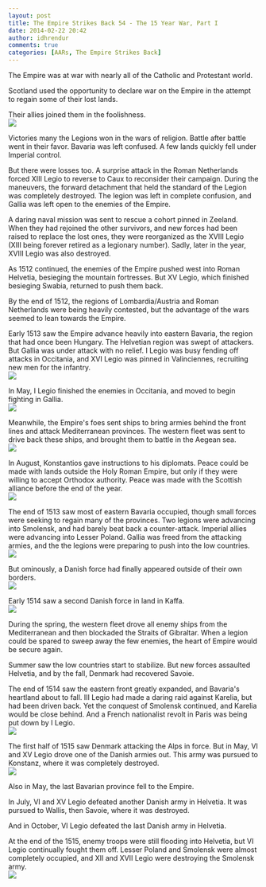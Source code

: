 ```yaml
---
layout: post
title: The Empire Strikes Back 54 - The 15 Year War, Part I
date: 2014-02-22 20:42
author: idhrendur
comments: true
categories: [AARs, The Empire Strikes Back]
---
```

The Empire was at war with nearly all of the Catholic and Protestant world.  

Scotland used the opportunity to declare war on the Empire in the attempt to regain some of their lost lands.  

Their allies joined them in the foolishness.  
![](/assets/tesb_images/54-1.png)

Victories many the Legions won in the wars of religion. Battle after battle went in their favor. Bavaria was left confused. A few lands quickly fell under Imperial control.  

But there were losses too. A surprise attack in the Roman Netherlands forced XIII Legio to reverse to Caux to reconsider their campaign. During the maneuvers, the forward detachment that held the standard of the Legion was completely destroyed. The legion was left in complete confusion, and Gallia was left open to the enemies of the Empire.  

A daring naval mission was sent to rescue a cohort pinned in Zeeland. When they had rejoined the other survivors, and new forces had been raised to replace the lost ones, they were reorganized as the XVIII Legio (XIII being forever retired as a legionary number). Sadly, later in the year, XVIII Legio was also destroyed.  

As 1512 continued, the enemies of the Empire pushed west into Roman Helvetia, besieging the mountain fortresses. But XV Legio, which finished besieging Swabia, returned to push them back.  

By the end of 1512, the regions of Lombardia/Austria and Roman Netherlands were being heavily contested, but the advantage of the wars seemed to lean towards the Empire.  

Early 1513 saw the Empire advance heavily into eastern Bavaria, the region that had once been Hungary. The Helvetian region was swept of attackers. But Gallia was under attack with no relief. I Legio was busy fending off attacks in Occitania, and XVI Legio was pinned in Valinciennes, recruiting new men for the infantry.   
![](/assets/tesb_images/54-2.png)

In May, I Legio finished the enemies in Occitania, and moved to begin fighting in Gallia.  
![](/assets/tesb_images/54-3.png)

Meanwhile, the Empire's foes sent ships to bring armies behind the front lines and attack Mediterranean provinces. The western fleet was sent to drive back these ships, and brought them to battle in the Aegean sea.  
![](/assets/tesb_images/54-4.png)

In August, Konstantios gave instructions to his diplomats. Peace could be made with lands outside the Holy Roman Empire, but only if they were willing to accept Orthodox authority. Peace was made with the Scottish alliance before the end of the year.  
![](/assets/tesb_images/54-5.png)

The end of 1513 saw most of eastern Bavaria occupied, though small forces were seeking to regain many of the provinces. Two legions were advancing into Smolensk, and had barely beat back a counter-attack. Imperial allies were advancing into Lesser Poland. Gallia was freed from the attacking armies, and the the legions were preparing to push into the low countries.  
![](/assets/tesb_images/54-6.png)

But ominously, a Danish force had finally appeared outside of their own borders.  
![](/assets/tesb_images/54-7.png)

Early 1514 saw a second Danish force in land in Kaffa.  
![](/assets/tesb_images/54-8.png)

During the spring, the western fleet drove all enemy ships from the Mediterranean and then blockaded the Straits of Gibraltar. When a legion could be spared to sweep away the few enemies, the heart of Empire would be secure again.  

Summer saw the low countries start to stabilize. But new forces assaulted Helvetia, and by the fall, Denmark had recovered Savoie.  

The end of 1514 saw the eastern front greatly expanded, and Bavaria's heartland about to fall. III Legio had made a daring raid against Karelia, but had been driven back. Yet the conquest of Smolensk continued, and Karelia would be close behind. And a French nationalist revolt in Paris was being put down by I Legio.  
![](/assets/tesb_images/54-9.png)

The first half of 1515 saw Denmark attacking the Alps in force. But in May, VI and XV Legio drove one of the Danish armies out. This army was pursued to Konstanz, where it was completely destroyed.  
![](/assets/tesb_images/54-10.png)

Also in May, the last Bavarian province fell to the Empire.  

In July, VI and XV Legio defeated another Danish army in Helvetia. It was pursued to Wallis, then Savoie, where it was destroyed.  

And in October, VI Legio defeated the last Danish army in Helvetia.  

At the end of the 1515, enemy troops were still flooding into Helvetia, but VI Legio continually fought them off. Lesser Poland and Smolensk were almost completely occupied, and XII and XVII Legio were destroying the Smolensk army.  
![](/assets/tesb_images/54-11.png)
